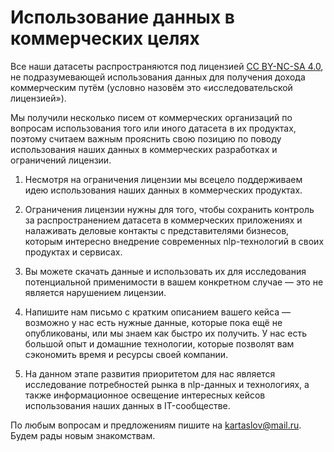 # Использование данных в коммерческих целях

Все наши датасеты распространяются под лицензией [CC BY-NC-SA 4.0], не подразумевающей использования данных для получения дохода коммерческим путём (условно назовём это «исследовательской лицензией»).

Мы получили несколько писем от коммерческих организаций по вопросам использования того или иного датасета в их продуктах, поэтому считаем важным прояснить свою позицию по поводу использования наших данных в коммерческих разработках и ограничений лицензии.

1. Несмотря на ограничения лицензии мы всецело поддерживаем идею использования наших данных в коммерческих продуктах.

2. Ограничения лицензии нужны для того, чтобы сохранить контроль за распространением датасета в коммерческих приложениях и налаживать деловые контакты с представителями бизнесов, которым интересно внедрение современных nlp-технологий в своих продуктах и сервисах.

3. Вы можете скачать данные и использовать их для исследования потенциальной применимости в вашем конкретном случае — это не является нарушением лицензии.

4. Напишите нам письмо с кратким описанием вашего кейса — возможно у нас есть нужные данные, которые пока ещё не опубликованы, или мы знаем как быстро их получить. У нас есть большой опыт и домашние технологии, которые позволят вам сэкономить время и ресурсы своей компании.

5. На данном этапе развития приоритетом для нас является исследование потребностей рынка в nlp-данных и технологиях, а также информационное освещение интересных кейсов использования наших данных в IT-сообществе.

По любым вопросам и предложениям пишите на kartaslov@mail.ru. Будем рады новым знакомствам.

[CC BY-NC-SA 4.0]: https://creativecommons.org/licenses/by-nc-sa/4.0/